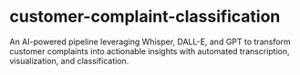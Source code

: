 # customer-complaint-classification
An AI-powered pipeline leveraging Whisper, DALL-E, and GPT to transform customer complaints into actionable insights with automated transcription, visualization, and classification.
